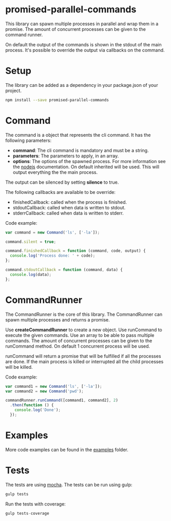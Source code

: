 # promised-parallel-commands
This library can spawn multiple processes in parallel and wrap them in a promise.
The amount of concurrent processes can be given to the command runner.

On default the output of the commands is shown in the stdout of the main process. It's possible to override the output via callbacks on the command.

# Setup
The library can be added as a dependency in your package.json of your project.
```bash
npm install --save promised-parallel-commands
```
# Command
The command is a object that represents the cli command. It has the following parameters:
 - **command**: The cli command is mandatory and must be a string.
 - **parameters**: The parameters to apply, in an array.
 - **options**: The options of the spawned process. For more information see the [nodejs](https://nodejs.org/api/child_process.html#child_process_child_process_spawn_command_args_options) documentation. On default inherited will be used. This will output everything the the main process.

The output can be silenced by setting **silence** to true.

The following callbacks are available to be override:
 - finishedCallback: called when the process is finished.
 - stdoutCallback: called when data is written to stdout.
 - stderrCallback: called when data is written to stderr.

Code example:
```js
var command = new Command('ls', ['-la']);

command.silent = true;

command.finishedCallback = function (command, code, output) {
  console.log('Process done: ' + code);
};

command.stdoutCallback = function (command, data) {
  console.log(data);
};
```

# CommandRunner
The CommandRunner is the core of this library. The CommandRunner can spawn multiple processes and returns a promise.

Use **createCommandRunner** to create a new object.
Use runCommand to execute the given commands. Use an array to be able to pass multiple commands. The amount of concurrent processes can be given to the runCommand method. On default 1 concurrent process will be used.  

runCommand will return a promise that will be fulfilled if all the processes are done. If the main process is killed or interrupted all the child processes will be killed.

Code example:
```js
var command1 = new Command('ls', ['-la']);
var command2 = new Command('pwd');

commandRunner.runCommand([command1, command2], 2)
  .then(function () {
    console.log('Done');
  });
```

# Examples
More code examples can be found in the [examples](https://github.com/richardregeer/promised-parallel-commands/examples) folder.

# Tests
The tests are using [mocha](https://github.com/mochajs/mocha).
The tests can be run using gulp:
```js
gulp tests
```
Run the tests with coverage:
```js
gulp tests-coverage
```
